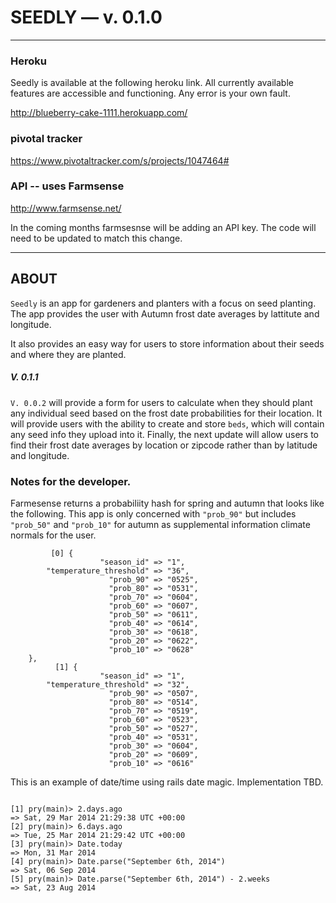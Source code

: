 
# SEEDLY — v. 0.1.0

---

### Heroku


Seedly is available at the following heroku link. All currently available features are accessible and functioning. Any error is your own fault.

  http://blueberry-cake-1111.herokuapp.com/

### pivotal tracker


  https://www.pivotaltracker.com/s/projects/1047464#


### API -- uses Farmsense

  http://www.farmsense.net/

In the coming months farmsesnse will be adding an API key. The code will need to be updated to match this change.

---

## ABOUT

`Seedly` is an app for gardeners and planters with a focus on seed planting. The app provides the user with Autumn frost date averages by lattitute and longitude.

It also provides an easy way for users to store information about their seeds and where they are planted.

##### V. 0.1.1

`V. 0.0.2` will provide a form for users to calculate when they should plant any individual seed based on the frost date probabilities for their location. It will provide users with the ability to create and store `beds`, which will contain any seed info they upload into it. Finally, the next update will allow users to find their frost date averages by location or zipcode rather than by latitude and longitude.


### Notes for the developer.

Farmesense returns a probabiliity hash for spring and autumn that looks like the following. This app is only concerned with `"prob_90"` but includes `"prob_50"` and `"prob_10"` for autumn as supplemental information climate normals for the user.

```
         [0] {
                    "season_id" => "1",
        "temperature_threshold" => "36",
                      "prob_90" => "0525",
                      "prob_80" => "0531",
                      "prob_70" => "0604",
                      "prob_60" => "0607",
                      "prob_50" => "0611",
                      "prob_40" => "0614",
                      "prob_30" => "0618",
                      "prob_20" => "0622",
                      "prob_10" => "0628"
    },
          [1] {
                    "season_id" => "1",
        "temperature_threshold" => "32",
                      "prob_90" => "0507",
                      "prob_80" => "0514",
                      "prob_70" => "0519",
                      "prob_60" => "0523",
                      "prob_50" => "0527",
                      "prob_40" => "0531",
                      "prob_30" => "0604",
                      "prob_20" => "0609",
                      "prob_10" => "0616"
```

This is an example of date/time using rails date magic. Implementation TBD.

```

[1] pry(main)> 2.days.ago
=> Sat, 29 Mar 2014 21:29:38 UTC +00:00
[2] pry(main)> 6.days.ago
=> Tue, 25 Mar 2014 21:29:42 UTC +00:00
[3] pry(main)> Date.today
=> Mon, 31 Mar 2014
[4] pry(main)> Date.parse("September 6th, 2014")
=> Sat, 06 Sep 2014
[5] pry(main)> Date.parse("September 6th, 2014") - 2.weeks
=> Sat, 23 Aug 2014

```
